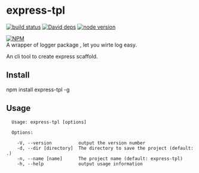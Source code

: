 # express-tpl

[![build status][travis-image]][travis-url]
[![David deps][david-image]][david-url]
[![node version][node-image]][node-url]

[npm-url]: https://npmjs.org/package/express-tpl
[travis-image]: https://img.shields.io/travis/yunnysunny/express-tpl.svg?style=flat-square
[travis-url]: https://travis-ci.org/yunnysunny/express-tpl
[david-image]: https://img.shields.io/david/yunnysunny/express-tpl.svg?style=flat-square
[david-url]: https://david-dm.org/yunnysunny/express-tpl
[node-image]: https://img.shields.io/badge/node.js-%3E=_6-green.svg?style=flat-square
[node-url]: http://nodejs.org/download/

[![NPM](https://nodei.co/npm/express-tpl.png?downloads=true)](https://nodei.co/npm/node-express-tpl/)  
A wrapper of logger package , let you wirte log easy.

An cli tool to create express scaffold.


## Install

npm install express-tpl -g

## Usage

```
  Usage: express-tpl [options]

  Options:

    -V, --version          output the version number
    -d, --dir [directory]  The directory to save the project (default: .)
    -n, --name [name]      The project name (default: express-tpl)
    -h, --help             output usage information
```
